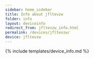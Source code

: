 ```yaml
---
sidebar: home_sidebar
title: Info about jfltevzw
folder: info
layout: deviceinfo
redirect_from: jfltevzw_info.html
permalink: /devices/jfltevzw/
device: jfltevzw
---
```

{% include templates/device_info.md %}
